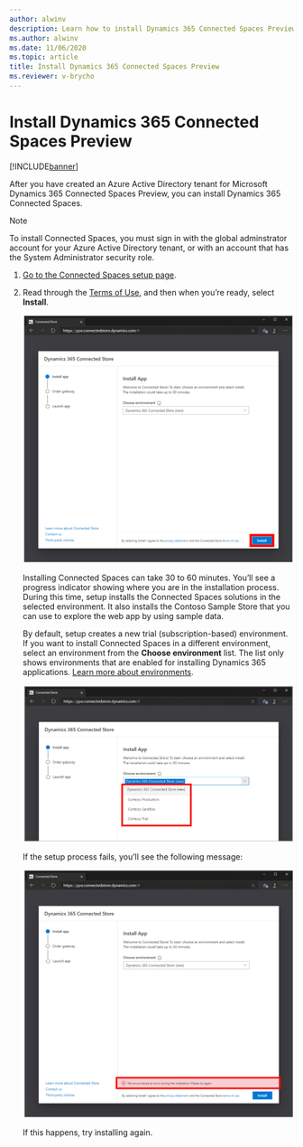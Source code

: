 ```yaml
---
author: alwinv
description: Learn how to install Dynamics 365 Connected Spaces Preview
ms.author: alwinv
ms.date: 11/06/2020
ms.topic: article
title: Install Dynamics 365 Connected Spaces Preview
ms.reviewer: v-brycho
---
```


# Install Dynamics 365 Connected Spaces Preview

[!INCLUDE[banner](includes/banner.md)]

After you have created an Azure Active Directory tenant for Microsoft Dynamics 365 Connected Spaces Preview, you can 
install Dynamics 365 Connected Spaces.

>[!NOTE]
>To install Connected Spaces, you must sign in with the global adminstrator account for your Azure Active Directory tenant, or with an account that has the System Administrator security role.

1. [Go to the Connected Spaces setup page](https://go.microsoft.com/fwlink/?linkid=2143957).

2. Read through the [Terms of Use](https://go.microsoft.com/fwlink/?linkid=2128595), and then when you’re ready, select **Install**.

     ![Install button.](media/install-connected-store.PNG "Install button")
    
    Installing Connected Spaces can take 30 to 60 minutes. You’ll see a progress indicator showing where you are in the installation process. During this time, setup installs the Connected Spaces solutions in the selected environment. It also installs the Contoso Sample Store that you can use to explore the web app by using sample data. 
    
    By default, setup creates a new trial (subscription-based) environment. If you want to install Connected Spaces in a different environment, select an environment from the **Choose environment** list. The list only shows environments that are enabled for installing Dynamics 365 applications. [Learn more about environments](/power-platform/admin/environments-overview).
    
    ![Drop-down list of enabled environments.](media/enabled-environments.PNG "Drop-down list of enabled environments")
        
    If the setup process fails, you’ll see the following message:
   
    ![Installation failed message.](media/install-failed-message.PNG "Installation failed message")
    
    If this happens, try installing again.
    
